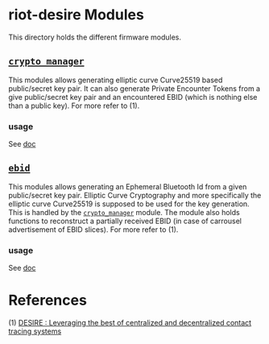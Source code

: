 # riot-desire Modules

This directory holds the different firmware modules.

## [`crypto_manager`](sys/crypto_manager/include/crypto_manager.h)

This modules allows generating elliptic curve Curve25519 based public/secret key pair. It can also generate Private Encounter Tokens from a
give public/secret key pair and an encountered EBID (which is nothing
else than a public key). For more refer to (1).

### usage

See [doc](sys/crypto_manager/include/crypto_manager.h)

## [`ebid`](sys/crypto_manager/include/ebid.h)

This modules allows generating an Ephemeral Bluetooth Id from a given
public/secret key pair. Elliptic Curve Cryptography and more specifically the elliptic curve Curve25519 is supposed to be used for
the key generation. This is handled by the [`crypto_manager`]() module.
The module also holds functions to reconstruct a partially received EBID
(in case of carrousel advertisement of EBID slices). For more refer to (1).

### usage

See [doc](sys/crypto_manager/include/ebid.h)

# References

(1) [DESIRE : Leveraging the best of centralized and decentralized contact tracing systems]()
